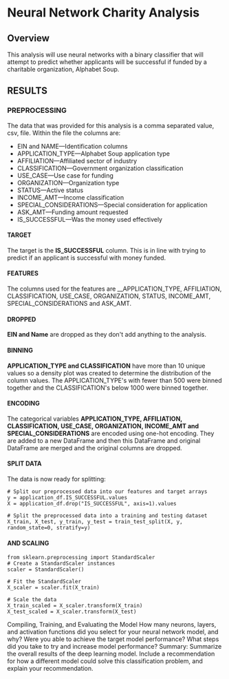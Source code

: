 # Neural Network Charity Analysis
## Overview 
This analysis will use neural networks with a binary classifier that will attempt to predict whether applicants will be successful if funded by a charitable organization, Alphabet Soup.

## RESULTS 
### PREPROCESSING
The data that was provided for this analysis is a comma separated value, csv, file.  Within the file the columns are:
- EIN and NAME—Identification columns
- APPLICATION_TYPE—Alphabet Soup application type
- AFFILIATION—Affiliated sector of industry
- CLASSIFICATION—Government organization classification
- USE_CASE—Use case for funding
- ORGANIZATION—Organization type
- STATUS—Active status
- INCOME_AMT—Income classification
- SPECIAL_CONSIDERATIONS—Special consideration for application
- ASK_AMT—Funding amount requested
- IS_SUCCESSFUL—Was the money used effectively

#### TARGET
The target is the __IS_SUCCESSFUL__ column.  This is in line with trying to predict if an applicant is successful with money funded.

#### FEATURES
The columns used for the features are __APPLICATION_TYPE, AFFILIATION, CLASSIFICATION, USE_CASE, ORGANIZATION, STATUS, INCOME_AMT, SPECIAL_CONSIDERATIONS and ASK_AMT.

#### DROPPED 
__EIN and Name__ are dropped as they don't add anything to the analysis.

#### BINNING
__APPLICATION_TYPE and CLASSIFICATION__ have more than 10 unique values so a density plot was created to determine the distribution of the column values. The APPLICATION_TYPE's with fewer than 500 were binned together and the CLASSIFICATION's below 1000 were binned together.

#### ENCODING
The categorical variables __APPLICATION_TYPE, AFFILIATION, CLASSIFICATION, USE_CASE, ORGANIZATION, INCOME_AMT and SPECIAL_CONSIDERATIONS__ are encoded using one-hot encoding.  They are added to a new DataFrame and then this DataFrame and original DataFrame are merged and the original columns are dropped.

#### SPLIT DATA
The data is now ready for splitting:
```
# Split our preprocessed data into our features and target arrays
y = application_df.IS_SUCCESSFUL.values
X = application_df.drop("IS_SUCCESSFUL", axis=1).values

# Split the preprocessed data into a training and testing dataset
X_train, X_test, y_train, y_test = train_test_split(X, y, random_state=0, stratify=y)
```
#### AND SCALING
```
from sklearn.preprocessing import StandardScaler
# Create a StandardScaler instances
scaler = StandardScaler()

# Fit the StandardScaler
X_scaler = scaler.fit(X_train)

# Scale the data
X_train_scaled = X_scaler.transform(X_train)
X_test_scaled = X_scaler.transform(X_test)
```

Compiling, Training, and Evaluating the Model
How many neurons, layers, and activation functions did you select for your neural network model, and why?
Were you able to achieve the target model performance?
What steps did you take to try and increase model performance?
Summary: Summarize the overall results of the deep learning model. Include a recommendation for how a different model could solve this classification problem, and explain your recommendation.
